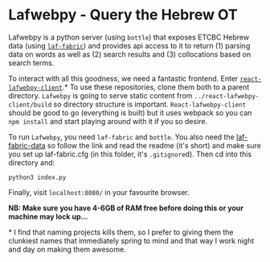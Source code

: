 # Lafwebpy - Query the Hebrew OT

Lafwebpy is a python server (using `bottle`) that exposes ETCBC Hebrew data (using [`laf-fabric`](https://github.com/ETCBC/laf-fabric)) and provides api access to it to return (1) parsing data on words as well as (2) search results and (3) collocations based on search terms.

To interact with all this goodness, we need a fantastic frontend. Enter [`react-lafwebpy-client`](https://github.com/jcuenod/react-lafwebpy-client).* To use these repositories, clone them both to a parent directory. `Lafwebpy` is going to serve static content from `../react-lafwebpy-client/build` so directory structure is important. `React-lafwebpy-client` should be good to go (everything is built) but it uses webpack so you can `npm install` and start playing around with it if you so desire.

To run `Lafwebpy`, you need `laf-fabric` and `bottle`. You also need the [laf-fabric-data](https://github.com/ETCBC/laf-fabric-data) so follow the link and read the readme (it's short) and make sure you set up laf-fabric.cfg (in this folder, it's `.gitignore`d). Then cd into this directory and:

    python3 index.py

Finally, visit `localhost:8080/` in your favourite browser.

**NB: Make sure you have 4-6GB of RAM free before doing this or your machine may lock up...**

\* I find that naming projects kills them, so I prefer to giving them the clunkiest names that immediately spring to mind and that way I work night and day on making them awesome.
